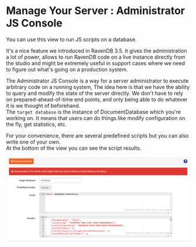 # Manage Your Server : Administrator JS Console
  
You can use this view to run JS scripts on a database.

It's a nice feature we introduced in RavenDB 3.5. It gives the administration a lot of power, 
allows to run RavenDB code on a live instance directly from the studio and might be extremely useful 
in support cases where we need to figure out what's going on a production system.   
     
The Administrator JS Console is a way for a server administrator to execute arbitrary code on a running system, 
The idea here is that we have the ability to query and modify the state of the server directly. 
We don't have to rely on prepared-ahead-of-time end points, and only being able to do whatever it is we thought of beforehand.   
The `target database` is the instance of DocumentDatabase which you're working on. It means that users can do things like modify configuration on the fly, get statistics, etc.   
   
For your convenience, there are several predefined scripts but you can also write one of your own.   
At the bottom of the view you can see the script results.
  
![Figure 1. Manage Your Server. Administrator JS Console.](images/manage_your_server-Administrator-JS-Console-1.png)